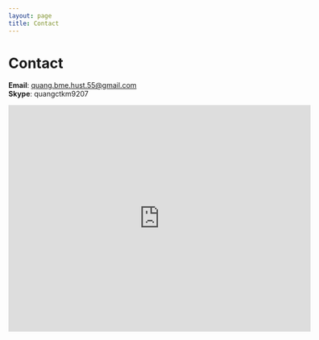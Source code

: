 ```yaml
---
layout: page
title: Contact
---
```

# Contact
**Email**: quang.bme.hust.55@gmail.com  
**Skype**: quangctkm9207  

<iframe src="https://www.google.com/maps/embed?pb=!1m18!1m12!1m3!1d3233.32059681423!2d135.7592554093896!3d34.74410534053723!2m3!1f0!2f0!3f0!3m2!1i1024!2i768!4f13.1!3m3!1m2!1s0x60013d309e8f42ab%3A0xfab079781a808631!2s4+Chome-27-2+Hikaridai%2C+Seika-ch%C5%8D%2C+S%C5%8Draku-gun%2C+Ky%C5%8Dto-fu+619-0237!5e0!3m2!1sen!2sjp!4v1491110334090&hl=en" width="600" height="450" frameborder="0" style="border:0" allowfullscreen></iframe>
